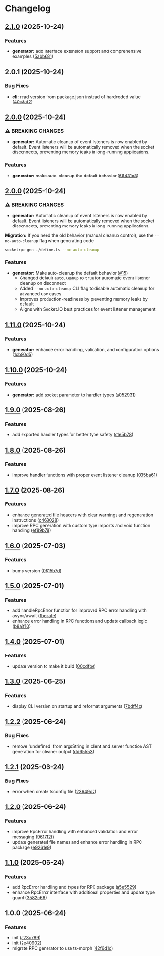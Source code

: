 # Changelog

## [2.1.0](https://github.com/nguyenvanduocit/socketrpc-gen/compare/v2.0.1...v2.1.0) (2025-10-24)


### Features

* **generator:** add interface extension support and comprehensive examples ([5abb681](https://github.com/nguyenvanduocit/socketrpc-gen/commit/5abb6810e28782bdd4756af817d8cbedf0442113))

## [2.0.1](https://github.com/nguyenvanduocit/socketrpc-gen/compare/v2.0.0...v2.0.1) (2025-10-24)


### Bug Fixes

* **cli:** read version from package.json instead of hardcoded value ([40c8af2](https://github.com/nguyenvanduocit/socketrpc-gen/commit/40c8af2f0e4b5fc9bce0b30c7aa2559a2550b6ca))

## [2.0.0](https://github.com/nguyenvanduocit/socketrpc-gen/compare/v1.11.0...v2.0.0) (2025-10-24)


### ⚠ BREAKING CHANGES

* **generator:** Automatic cleanup of event listeners is now enabled by default. Event listeners will be automatically removed when the socket disconnects, preventing memory leaks in long-running applications.

### Features

* **generator:** make auto-cleanup the default behavior ([66431c8](https://github.com/nguyenvanduocit/socketrpc-gen/commit/66431c8c1d6e4d9daae7234cc3f372b57966d2dd))

## [2.0.0](https://github.com/nguyenvanduocit/socketrpc-gen/compare/v1.11.0...v2.0.0) (2025-10-24)


### ⚠ BREAKING CHANGES

* **generator:** Automatic cleanup of event listeners is now enabled by default. Event listeners will be automatically removed when the socket disconnects, preventing memory leaks in long-running applications.

**Migration:** If you need the old behavior (manual cleanup control), use the `--no-auto-cleanup` flag when generating code:
```bash
socketrpc-gen ./define.ts --no-auto-cleanup
```

### Features

* **generator:** Make auto-cleanup the default behavior ([#15](https://github.com/nguyenvanduocit/socketrpc-gen/issues/15))
  - Changed default `autoCleanup` to `true` for automatic event listener cleanup on disconnect
  - Added `--no-auto-cleanup` CLI flag to disable automatic cleanup for advanced use cases
  - Improves production-readiness by preventing memory leaks by default
  - Aligns with Socket.IO best practices for event listener management

## [1.11.0](https://github.com/nguyenvanduocit/socketrpc-gen/compare/v1.10.0...v1.11.0) (2025-10-24)


### Features

* **generator:** enhance error handling, validation, and configuration options ([1cb80d5](https://github.com/nguyenvanduocit/socketrpc-gen/commit/1cb80d5733d706cf6cfa7a3818b22566e75d4a5a))

## [1.10.0](https://github.com/nguyenvanduocit/socketrpc-gen/compare/v1.9.0...v1.10.0) (2025-10-24)


### Features

* **generator:** add socket parameter to handler types ([a052931](https://github.com/nguyenvanduocit/socketrpc-gen/commit/a052931375f7e347975967b8b0f3ae31443138ae))

## [1.9.0](https://github.com/nguyenvanduocit/socketrpc-gen/compare/v1.8.0...v1.9.0) (2025-08-26)


### Features

* add exported handler types for better type safety ([c1e5b78](https://github.com/nguyenvanduocit/socketrpc-gen/commit/c1e5b7866adad1a0796abe2460e0a5f3227c7e17))

## [1.8.0](https://github.com/nguyenvanduocit/socketrpc-gen/compare/v1.7.0...v1.8.0) (2025-08-26)


### Features

* improve handler functions with proper event listener cleanup ([035ba61](https://github.com/nguyenvanduocit/socketrpc-gen/commit/035ba614cbbf6cf8ace7c5e509ee4f0cce1c62a3))

## [1.7.0](https://github.com/nguyenvanduocit/socketrpc-gen/compare/v1.6.0...v1.7.0) (2025-08-26)


### Features

* enhance generated file headers with clear warnings and regeneration instructions ([c468028](https://github.com/nguyenvanduocit/socketrpc-gen/commit/c4680286ca937a9004d55d7267800dcf0675a38e))
* improve RPC generation with custom type imports and void function handling ([ef89b78](https://github.com/nguyenvanduocit/socketrpc-gen/commit/ef89b78f4819d68fdc4299249fc205992ed9a5fa))

## [1.6.0](https://github.com/nguyenvanduocit/socketrpc-gen/compare/v1.5.0...v1.6.0) (2025-07-03)


### Features

* bump version ([0615b7d](https://github.com/nguyenvanduocit/socketrpc-gen/commit/0615b7d35469a5c532460f0f5a17b64ea33c91c9))

## [1.5.0](https://github.com/nguyenvanduocit/socketrpc-gen/compare/v1.4.0...v1.5.0) (2025-07-01)


### Features

* add handleRpcError function for improved RPC error handling with async/await ([fbeaafe](https://github.com/nguyenvanduocit/socketrpc-gen/commit/fbeaafe945763aa4434d4ac3e6012e818cd26c43))
* enhance error handling in RPC functions and update callback logic ([b8a1f10](https://github.com/nguyenvanduocit/socketrpc-gen/commit/b8a1f10b3f19e368f3ddaa6edd9f8c61ff4e8638))

## [1.4.0](https://github.com/nguyenvanduocit/socketrpc-gen/compare/v1.3.0...v1.4.0) (2025-07-01)


### Features

* update version to make it build ([00cdfbe](https://github.com/nguyenvanduocit/socketrpc-gen/commit/00cdfbe1820843d4d5ba5145af20e2da0d6dade0))

## [1.3.0](https://github.com/nguyenvanduocit/socketrpc-gen/compare/v1.2.2...v1.3.0) (2025-06-25)


### Features

* display CLI version on startup and reformat arguments ([7bdff4c](https://github.com/nguyenvanduocit/socketrpc-gen/commit/7bdff4c656c329e86a262abc9651b67fe3693b63))

## [1.2.2](https://github.com/nguyenvanduocit/socketrpc-gen/compare/v1.2.1...v1.2.2) (2025-06-24)


### Bug Fixes

* remove 'undefined' from argsString in client and server function AST generation for cleaner output ([dd65553](https://github.com/nguyenvanduocit/socketrpc-gen/commit/dd65553fe1e65b2e549f2227c31a34208f3c465c))

## [1.2.1](https://github.com/nguyenvanduocit/socketrpc-gen/compare/v1.2.0...v1.2.1) (2025-06-24)


### Bug Fixes

* error when create tsconfig file ([23649d2](https://github.com/nguyenvanduocit/socketrpc-gen/commit/23649d2460bd825cd5065bd82e15d93b24f14211))

## [1.2.0](https://github.com/nguyenvanduocit/socket-rpc-template/compare/v1.1.0...v1.2.0) (2025-06-24)


### Features

* improve RpcError handling with enhanced validation and error messaging ([961712f](https://github.com/nguyenvanduocit/socket-rpc-template/commit/961712f21bffa8097ed1f67576b07e402a03a00c))
* update generated file names and enhance error handling in RPC package ([e9261e9](https://github.com/nguyenvanduocit/socket-rpc-template/commit/e9261e938d443aee4d49944670c82af9f2adddd6))

## [1.1.0](https://github.com/nguyenvanduocit/socket-rpc-template/compare/v1.0.0...v1.1.0) (2025-06-24)


### Features

* add RpcError handling and types for RPC package ([a5e5529](https://github.com/nguyenvanduocit/socket-rpc-template/commit/a5e5529fc11a1574f7d9558c6d92dd94da3b5cb1))
* enhance RpcError interface with additional properties and update type guard ([3582c66](https://github.com/nguyenvanduocit/socket-rpc-template/commit/3582c66749ba223686ec5dbecd5c12113641cc6e))

## 1.0.0 (2025-06-24)


### Features

* init ([a23c789](https://github.com/nguyenvanduocit/socket-rpc-template/commit/a23c789ea016fa9294b92a3fe5a68d3723dd8abb))
* init ([2e40902](https://github.com/nguyenvanduocit/socket-rpc-template/commit/2e40902a044f807545aea69c55c0535eba695f9a))
* migrate RPC generator to use ts-morph ([42f6d1c](https://github.com/nguyenvanduocit/socket-rpc-template/commit/42f6d1ca187bf6809924e0f393385eec3185931e))

